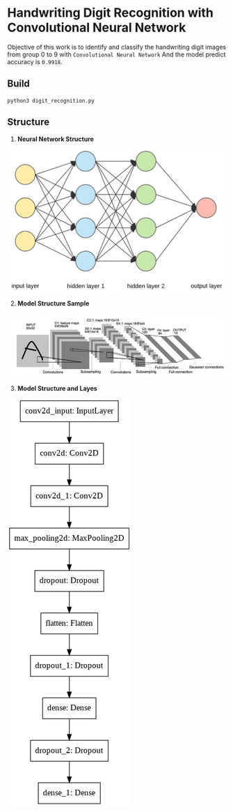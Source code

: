 # Handwriting Digit Recognition with Convolutional Neural Network
Objective of this work is to identify and classify the handwriting digit images from group 0 to 9 with ```Convolutional Neural Network``` 
And the model predict accuracy is ```0.9918```.

## Build
```
python3 digit_recognition.py
```

## Structure
1. **Neural Network Structure**

![](img/neural_network.png)

2. **Model Structure Sample**

![](img/cnn_structure.jpeg)

3. **Model Structure and Layes**

![.](img/model.png)
